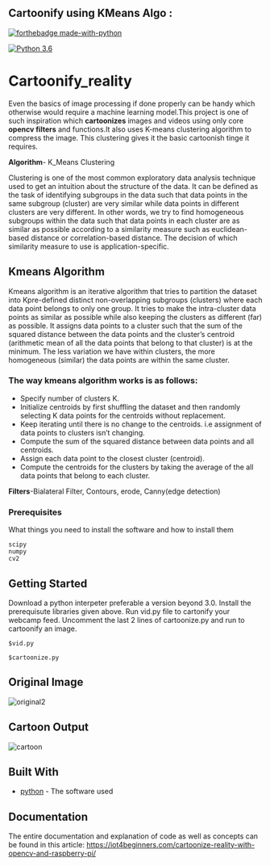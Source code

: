 
## Cartoonify using KMeans Algo :


[![forthebadge made-with-python](http://ForTheBadge.com/images/badges/made-with-python.svg)](https://www.python.org/)

[![Python 3.6](https://img.shields.io/badge/python-3.6-green.svg)](https://www.python.org/downloads/release/python-360/) 
# Cartoonify_reality

Even the basics of image processing if done properly can be handy which otherwise would require a machine learning model.This project is one of such inspiration which **cartoonizes** images and videos using only core **opencv filters** and functions.It also uses K-means clustering algorithm to compress the image. This clustering gives it the basic cartoonish tinge it requires.

**Algorithm**- K_Means Clustering

Clustering is one of the most common exploratory data analysis technique used to get an intuition about the structure of the data. It can be defined as the task of identifying subgroups in the data such that data points in the same subgroup (cluster) are very similar while data points in different clusters are very different. In other words, we try to find homogeneous subgroups within the data such that data points in each cluster are as similar as possible according to a similarity measure such as euclidean-based distance or correlation-based distance. The decision of which similarity measure to use is application-specific.



## Kmeans Algorithm
Kmeans algorithm is an iterative algorithm that tries to partition the dataset into Kpre-defined distinct non-overlapping subgroups (clusters) where each data point belongs to only one group. It tries to make the intra-cluster data points as similar as possible while also keeping the clusters as different (far) as possible. It assigns data points to a cluster such that the sum of the squared distance between the data points and the cluster’s centroid (arithmetic mean of all the data points that belong to that cluster) is at the minimum. The less variation we have within clusters, the more homogeneous (similar) the data points are within the same cluster.


### The way kmeans algorithm works is as follows:
* Specify number of clusters K.
* Initialize centroids by first shuffling the dataset and then randomly selecting K data points for the centroids without replacement.
* Keep iterating until there is no change to the centroids. i.e assignment of data points to clusters isn’t changing.
* Compute the sum of the squared distance between data points and all centroids.
* Assign each data point to the closest cluster (centroid).
* Compute the centroids for the clusters by taking the average of the all data points that belong to each cluster.


**Filters**-Bialateral Filter, Contours, erode, Canny(edge detection)


### Prerequisites

What things you need to install the software and how to install them

```
scipy 
numpy 
cv2
```

## Getting Started
Download a python interpeter preferable a version beyond 3.0. Install the prerequisute libraries given above. Run vid.py file to cartonify your webcamp feed. Uncomment the last 2 lines of cartoonize.py and run to cartoonify an image.

```
$vid.py     
                    
$cartoonize.py
```
## Original Image
![original2](https://user-images.githubusercontent.com/65017645/135580833-34790f46-6f76-4da0-a7be-a8dd9bc19215.jpg)


## Cartoon Output
![cartoon](https://user-images.githubusercontent.com/65017645/135580847-9688a647-711f-4e67-aa95-50aa7d528868.jpg)


## Built With
* [python](https://www.python.org/) - The software used

## Documentation
The entire documentation and explanation of code as well as concepts can be found in this article: https://iot4beginners.com/cartoonize-reality-with-opencv-and-raspberry-pi/
